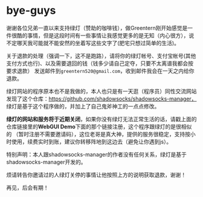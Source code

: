 # bye-guys

谢谢各位兄弟一直以来支持绿灯（赞助的咖啡钱），做Greentern刚开始感觉是一件很酷的事情，但是这段时间有一些事情让我感觉更多的是无知（内心很方），说不定哪天我可能就不能安然的坐着写这些文字了(肥宅只想过简单的生活)。

关于退款的处理（强调一下，这不是跑路），请将你的绿灯帐号、支付宝帐号(其他支付方式也行)、以及需要退回的钱（钱多少请自己定夺，只要不太离谱我都会按要求退款）
发送邮件到`greentern520@gmail.com`，收到邮件我会在一天之内给你退款。

绿灯网站的程序原本也不是我做的，本人也只是有一天逛（程序员）同性交流网站发现了这个仓库：https://github.com/shadowsocks/shadowsocks-manager，
绿灯是基于这个程序做的，并加上了自己鬼斧神工的一点点修改。

**绿灯的网站和服务将于近期关闭**，如果你没有绿灯无法正常生活的话，请戳上面的仓库链接里的**WebGUI Demo**下面的那个链接注册，这个程序跟绿灯的是很相似的
（暂时注册不需要邀请码），这位老哥是真大神，提供的服务很稳定，支持按小时使用，续费实时到账，建议你转移阵地到这边去（避免让你遇到js）。

特别声明：本人跟shadowsocks-manager的作者没有任何关系，绿灯是基于shadowsocks-manager开发的。

烦请转告你邀请过的人绿灯关停的事情让他按照上方的说明获取退款，谢谢！

再见，后会有期！




